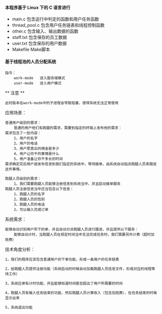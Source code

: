 <h4>
本程序基于 Linux 下的 C 语言进行
</h4>

* main.c 		包含运行中判定的函数和用户任务函数
* thread_pool.c 包含用户任务链表和线程控制函数
* other.c 		包含输入、输出数据的函数
* staff.txt 	包含保存的员工数据
* user.txt 		包含保存的用户数据
* Makefile 		Make脚本

<h4>
基于线程池的人员分配系统
</h4>

	指令：
		work-mode	进入服务端模式
		user-mode	进入用户模式

** 注意 **
	
	此时版本在work-mode中的子进程会导致阻塞，使得系统无法正常使用

	
应用场景：

	普通用户级别的需求：
		普通的用户他们有跑腿的需求，需要到指定的终端上发布他的需求：
	需求包含了一些内容：
		1，用户的名字
		2，用户的电话
		3，用户愿意出的佣金是多少
		4，用户让你干的事情是什么
		5，用户准备让你干多长的时间
	需求确定完后用户就发布信息到我们指定的系统中，等待接单，由系统自动指派跑腿人员来跟进这件事情。

	跑腿人员级别的需求：
		1，我们需要跑腿人员能够注册信息到系统当中，并且启动接单服务
	跑腿人员注册信息当中应当包含以下信息：
		1，跑腿人员的名字
		2，跑腿人员的性别
		3，跑腿人员的电话
		2，可以输入完成订单

系统需求：

	能够自动识别用户所下的单，并且自动分派跑腿人员进行跟进，并且提供以下服务：
		能够自动计时，当跑腿人员在规定时间当中无法完成任务时，我们需要另外计费（超时加班费）

技术角度分析：

	1，我们的程序应该包含普通用户的下单功能，形成一条用户的任务链表
	
	2，给跑腿人员提供注册功能（系统启动的时候自动加载跑腿人员信息文件，形成对应的线程等待工作）
	
	3，系统应单有计时功能，并且能够知道时间是否超出了用户所需要的时间
	
	4，跑腿人员有输入任务结束的功能，然后跑腿人员计算收入（包含加班费），在任务结束的时候显示出来
	
	5，系统退出功能
